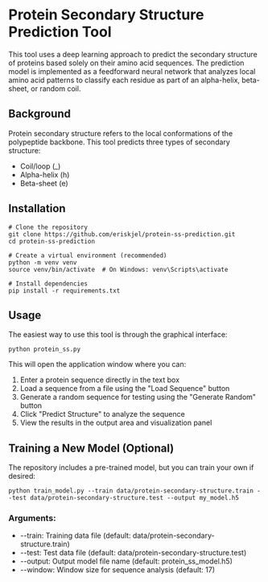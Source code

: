 # Protein Secondary Structure Prediction Tool


This tool uses a deep learning approach to predict the secondary structure of proteins based solely on their amino acid sequences. The prediction model is implemented as a feedforward neural network that analyzes local amino acid patterns to classify each residue as part of an alpha-helix, beta-sheet, or random coil.
## Background

Protein secondary structure refers to the local conformations of the polypeptide backbone. This tool predicts three types of secondary structure:
- Coil/loop (_)
- Alpha-helix (h)
- Beta-sheet (e)

## Installation

```
# Clone the repository
git clone https://github.com/eriskjel/protein-ss-prediction.git
cd protein-ss-prediction

# Create a virtual environment (recommended)
python -m venv venv
source venv/bin/activate  # On Windows: venv\Scripts\activate

# Install dependencies
pip install -r requirements.txt
```


## Usage

The easiest way to use this tool is through the graphical interface:
```
python protein_ss.py
```

This will open the application window where you can:

1. Enter a protein sequence directly in the text box
2. Load a sequence from a file using the "Load Sequence" button
3. Generate a random sequence for testing using the "Generate Random" button
4. Click "Predict Structure" to analyze the sequence
5. View the results in the output area and visualization panel

## Training a New Model (Optional)
The repository includes a pre-trained model, but you can train your own if desired:
````
python train_model.py --train data/protein-secondary-structure.train --test data/protein-secondary-structure.test --output my_model.h5
````

### Arguments:

- --train: Training data file (default: data/protein-secondary-structure.train)
- --test: Test data file (default: data/protein-secondary-structure.test)
- --output: Output model file name (default: protein_ss_model.h5)
- --window: Window size for sequence analysis (default: 17)